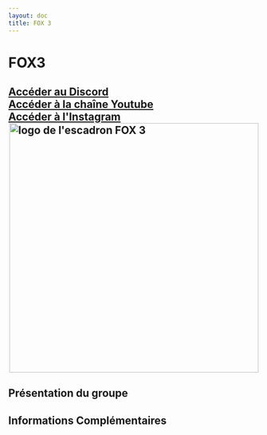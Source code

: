 ```yaml
---
layout: doc
title: FOX 3
---
```


# FOX3

[Accéder au Discord](https://discord.gg/rTJbR87fBv)<br>
[Accéder à la chaîne Youtube](https://www.youtube.com/c/Fox3DCS_Squadron)<br>
[Accéder à l'Instagram](https://www.instagram.com/fox3.dcs/)<br>
<img src="/commus_img/fox3.jpg" alt="logo de l'escadron FOX 3" width="500" style="display: block; margin-left: auto; margin-right: auto;"/>
---

## Présentation du groupe


## Informations Complémentaires
